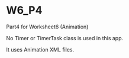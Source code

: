 # W6_P4
 Part4 for Worksheet6 (Animation)

 No Timer or TimerTask class is used in this app.
 
 It uses Animation XML files.
